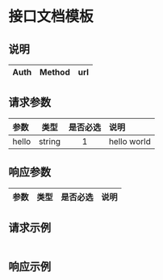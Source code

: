 # 接口文档模板

## 说明

|  Auth  |  Method  |  url  |
| :----  | :----:   | :---- |

## 请求参数

|  参数  |  类型  |  是否必选  |  说明  |
| :---- | :----: | :----:   | :----  |
| hello | string | 1 | hello world |

## 响应参数

|  参数  |  类型  |  是否必选  |  说明  |
| :---- | :----: | :----:   | :----  |

## 请求示例

```
```

## 响应示例

```
```